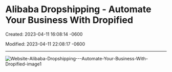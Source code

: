 # Alibaba Dropshipping - Automate Your Business With Dropified

Created: 2023-04-11 16:08:14 -0600

Modified: 2023-04-11 22:08:17 -0600

---

![Website-Alibaba-Dropshipping---Automate-Your-Business-With-Dropified-image1](200-Projects/NickicoBel/attachment/Website-Alibaba-Dropshipping---Automate-Your-Business-With-Dropified-image1.jpg)


